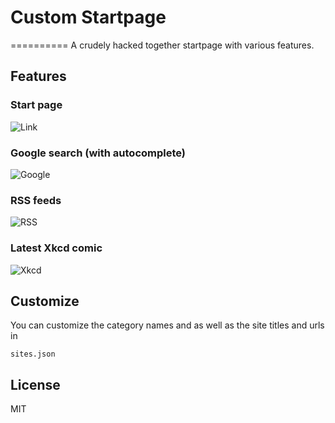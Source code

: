 # Custom Startpage
==========
A crudely hacked together startpage with various features.

## Features

### Start page
![Link](https://github.com/eivind88/repo/blob/demo/1.gif)

### Google search (with autocomplete)
![Google](https://github.com/eivind88/repo/blob/demo/2.gif)

### RSS feeds
![RSS](https://github.com/eivind88/repo/blob/demo/3.gif)

### Latest Xkcd comic
![Xkcd](https://github.com/eivind88/repo/blob/demo/4.gif)

## Customize
You can customize the category names and as well as the site titles and urls in
```
sites.json
```

## License
MIT

